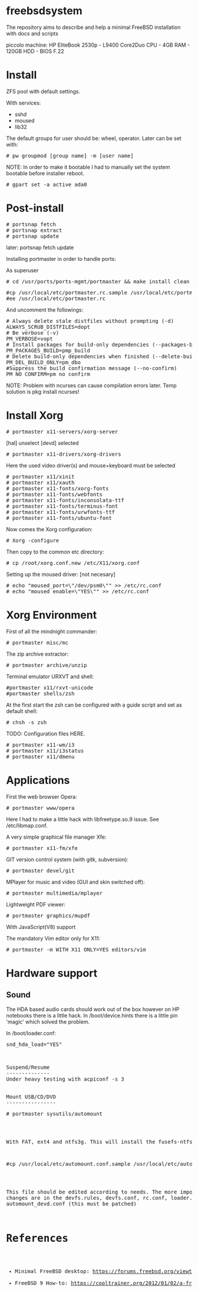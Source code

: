 freebsdsystem
=============

The repository aims to describe and help a minimal FreeBSD installation with docs and scripts

piccolo machine:
HP EliteBook 2530p - L9400 Core2Duo CPU - 4GB RAM - 120GB HDD - BIOS F.22


Install
=======

ZFS pool with default settings.

With services:
- sshd
- moused
- lib32

The default groups for user should be: wheel, operator. Later can be set with:
<pre># pw groupmod [group_name] -m [user_name]</pre>

NOTE: In order to make it bootable I had to manually set the system bootable before installer reboot.
<pre># gpart set -a active ada0</pre>

Post-install
============
<pre>
# portsnap fetch
# portsnap extract
# portsnap update
</pre>
later: portsnap fetch update

Installing portmaster in order to handle ports:

As superuser
<pre># cd /usr/ports/ports-mgmt/portmaster && make install clean</pre>

<pre>
#cp /usr/local/etc/portmaster.rc.sample /usr/local/etc/portmaster.rc
#ee /usr/local/etc/portmaster.rc
</pre>

And uncomment the followings:
<pre>
# Always delete stale distfiles without prompting (-d)
ALWAYS_SCRUB_DISTFILES=dopt
# Be verbose (-v)
PM_VERBOSE=vopt
# Install packages for build-only dependencies (--packages-build)
PM_PACKAGES_BUILD=pmp_build
# Delete build-only dependencies when finished (--delete-build-only)
PM_DEL_BUILD_ONLY=pm_dbo
#Suppress the build confirmation message (--no-confirm)
PM_NO_CONFIRM=pm_no_confirm
</pre>

NOTE: Problem with ncurses can cause compilation errors later. Temp solution is pkg install ncurses!

Install Xorg
============
<pre>
# portmaster x11-servers/xorg-server</pre>
[hal] unselect [devd] selected

<pre># portmaster x11-drivers/xorg-drivers</pre>
Here the used video driver(s) and mouse+keyboard must be selected

<pre>
# portmaster x11/xinit
# portmaster x11/xauth
# portmaster x11-fonts/xorg-fonts
# portmaster x11-fonts/webfonts <NOTE: enable WIN LICENSE>
# portmaster x11-fonts/inconsolata-ttf
# portmaster x11-fonts/terminus-font
# portmaster x11-fonts/urwfonts-ttf
# portmaster x11-fonts/ubuntu-font
</pre>

Now comes the Xorg configuration:
<pre># Xorg -configure</pre>

Then copy to the common etc directory:
<pre># cp /root/xorg.conf.new /etc/X11/xorg.conf</pre>

Setting up the moused driver: [not necesary]
<pre>
# echo "moused_port=\"/dev/psm0\"" >> /etc/rc.conf
# echo "moused_enable=\"YES\"" >> /etc/rc.conf
</pre>


Xorg Environment
================

First of all the mindnight commander:
<pre># portmaster misc/mc</pre>

The zip archive extractor:
<pre># portmaster archive/unzip</pre>

Terminal emulator URXVT and shell:
<pre>
#portmaster x11/rxvt-unicode
#portmaster shells/zsh
</pre>

At the first start the zsh can be configured with a guide script and set as default shell:
<pre># chsh -s zsh</pre>

TODO: Configuration files HERE.

<pre>
# portmaster x11-wm/i3
# portmaster x11/i3status
# portmaster x11/dmenu
</pre>


Applications
============

First the web browser Opera:
<pre># portmaster www/opera</pre>
Here I had to make a little hack with libfreetype.so.9 issue. See /etc/libmap.conf.

A very simple graphical file manager Xfe:
<pre># portmaster x11-fm/xfe</pre>

GIT version control system (with gitk, subversion):
<pre># portmaster devel/git</pre>

MPlayer for music and video (GUI and skin switched off):
<pre># portmaster multimedia/mplayer</pre>

Lightweight PDF viewer:
<pre># portmaster graphics/mupdf</pre>
With JavaScript(V8) support

The mandatory Vim editor only for X11:
<pre># portmaster -m WITH_X11_ONLY=YES editors/vim</pre>

Hardware support
================

Sound
-----
The HDA based audio cards should work out of the box however on HP notebooks there is a little hack.
In /boot/device.hints there is a little pin 'magic' which solved the problem.

In /boot/loader.conf:
<pre>snd_hda_load="YES"<pre>


Suspend/Resume
--------------
Under heavy testing with acpiconf -s 3


Mount USB/CD/DVD
----------------
<pre># portmaster sysutils/automount</pre>
With FAT, ext4 and ntfs3g. This will install the fusefs-ntfs 

<pre>#cp /usr/local/etc/automount.conf.sample /usr/local/etc/automount.conf</pre>
This file should be edited according to needs. The more important changes are in the 
devfs.rules, devfs.conf, rc.conf, loader.conf and automount_devd.conf (this must be patched)
 




References
==========

- Minimal FreeBSD desktop: https://forums.freebsd.org/viewtopic.php?t=35308
- FreeBSD 9 How-to: https://cooltrainer.org/2012/01/02/a-freebsd-9-desktop-how-to/
